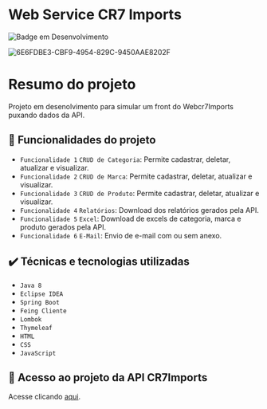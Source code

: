 # Web Service CR7 Imports

![Badge em Desenvolvimento](http://img.shields.io/static/v1?label=STATUS&message=EM%20DESENVOLVIMENTO&color=GREEN&style=for-the-badge)

![6E6FDBE3-CBF9-4954-829C-9450AAE8202F](https://github.com/user-attachments/assets/a18beec9-7578-4b98-b6d1-26c6dcb9e733)

# Resumo do projeto
Projeto em desenolvimento para simular um front do Webcr7Imports puxando dados da API.

## 🔨 Funcionalidades do projeto

- `Funcionalidade 1` `CRUD de Categoria`: Permite cadastrar, deletar, atualizar e visualizar.
- `Funcionalidade 2` `CRUD de Marca`: Permite cadastrar, deletar, atualizar e visualizar.
- `Funcionalidade 3` `CRUD de Produto`: Permite cadastrar, deletar, atualizar e visualizar.
- `Funcionalidade 4` `Relatórios`: Download dos relatórios gerados pela API.
- `Funcionalidade 5` `Excel`: Download de excels de categoria, marca e produto gerados pela API.
- `Funcionalidade 6` `E-Mail`: Envio de e-mail com ou sem anexo.


## ✔️ Técnicas e tecnologias utilizadas

- ``Java 8``
- ``Eclipse IDEA``
- ``Spring Boot``
- ``Feing Cliente``
- ``Lombok``
- ``Thymeleaf``
- ``HTML``
- ``CSS``
- ``JavaScript``

## 📁 Acesso ao projeto da API CR7Imports
Acesse clicando [aqui](https://github.com/DouglasProenca/ProjetoIntegradorIIApiRest).
